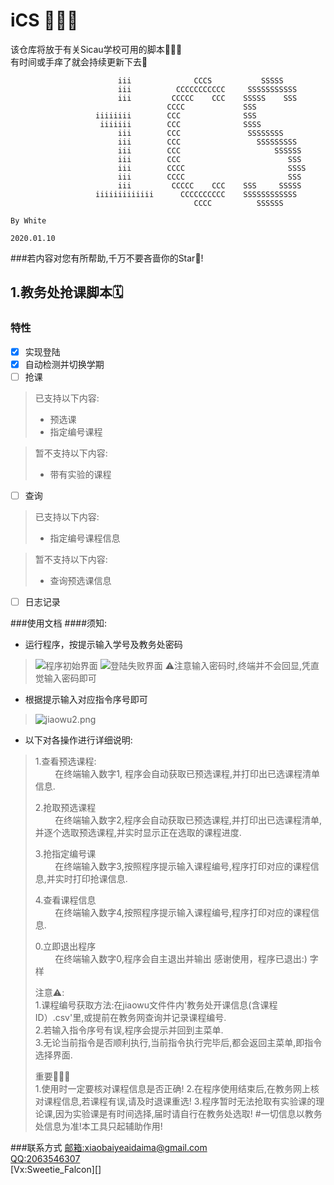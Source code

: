 # iCS 🎉🎉🎉
该仓库将放于有关Sicau学校可用的脚本🙋🏻‍♂️  
有时间或手痒了就会持续更新下去🥳
```
                        iii              CCCS           SSSSS                           
                        iii          CCCCCCCCCCC     SSSSSSSSSSS                        
                        iii         CCCCC    CCC    SSSSS    SSS                        
                                   CCCC             SSS                                 
                   iiiiiiii        CCC              SSS                                 
                    iiiiiii        CCC              SSSS                                
                        iii        CCC               SSSSSSSS                           
                        iii        CCC                 SSSSSSSSS                        
                        iii        CCC                     SSSSSS                       
                        iii        CCC                        SSS                       
                        iii        CCCC                       SSSS                      
                        iii        CCCC                       SSS                       
                        iii         CCCCC    CCC    SSS     SSSSS                       
                   iiiiiiiiiiiii      CCCCCCCCCC    SSSSSSSSSSSS                        
                                         CCCC          SSSSSS                           
                                                                               By White
                                                                              2020.01.10
```
###若内容对您有所帮助,千万不要吝啬你的Star🌟!

## 1.教务处抢课脚本🗓

### 特性  

- [x] 实现登陆
- [x] 自动检测并切换学期  
- [ ] 抢课
> 已支持以下内容:
>+ 预选课 
>+ 指定编号课程

> 暂不支持以下内容:
>+ 带有实验的课程
- [ ] 查询
> 已支持以下内容:
>+ 指定编号课程信息  

> 暂不支持以下内容:
>- 查询预选课信息
- [ ] 日志记录

###使用文档
####须知:

* 运行程序，按提示输入学号及教务处密码
>![程序初始界面](https://i.loli.net/2021/01/10/jBZ4tFa57x6OPNh.png)
>![登陆失败界面](https://i.loli.net/2021/01/10/kQSD8pisTEzZFP9.png)
> ⚠️注意输入密码时,终端并不会回显,凭直觉输入密码即可  
* 根据提示输入对应指令序号即可  
>![jiaowu2.png](https://i.loli.net/2021/01/10/JRWnf1DGuwQ2iIH.png)  
* 以下对各操作进行详细说明:   
>1.查看预选课程:  
>&nbsp;&nbsp;&nbsp;&nbsp;&nbsp;&nbsp;&nbsp;&nbsp;在终端输入数字1,
>程序会自动获取已预选课程,并打印出已选课程清单信息.    
>
>2.抢取预选课程  
>&nbsp;&nbsp;&nbsp;&nbsp;&nbsp;&nbsp;&nbsp;&nbsp;在终端输入数字2,程序会自动获取已预选课程,并打印出已选课程清单,并逐个选取预选课程,并实时显示正在选取的课程进度. 
>   
>3.抢指定编号课  
>&nbsp;&nbsp;&nbsp;&nbsp;&nbsp;&nbsp;&nbsp;&nbsp;在终端输入数字3,按照程序提示输入课程编号,程序打印对应的课程信息,并实时打印抢课信息.
> 
>4.查看课程信息  
>&nbsp;&nbsp;&nbsp;&nbsp;&nbsp;&nbsp;&nbsp;&nbsp;在终端输入数字4,按照程序提示输入课程编号,程序打印对应的课程信息.  
>
>0.立即退出程序  
>&nbsp;&nbsp;&nbsp;&nbsp;&nbsp;&nbsp;&nbsp;&nbsp;在终端输入数字0,程序会自主退出并输出 感谢使用，程序已退出:) 字样
>
>注意⚠️:  
>1.课程编号获取方法:在jiaowu文件件内'教务处开课信息(含课程ID）.csv'里,或提前在教务网查询并记录课程编号.  
>2.若输入指令序号有误,程序会提示并回到主菜单.  
>3.无论当前指令是否顺利执行,当前指令执行完毕后,都会返回主菜单,即指令选择界面.
>
>重要🙋🏻‍♂️  
>1.使用时一定要核对课程信息是否正确!
>2.在程序使用结束后,在教务网上核对课程信息,若课程有误,请及时退课重选!
>3.程序暂时无法抢取有实验课的理论课,因为实验课是有时间选择,届时请自行在教务处选取!
>#一切信息以教务处信息为准!本工具只起辅助作用!




###联系方式
[邮箱:xiaobaiyeaidaima@gmail.com](mailto:xiaobaiyeaidaima@gmail.com)  
[QQ:2063546307](http://wpa.qq.com/msgrd?v=3&uin=2063546307&site=qq&menu=yes)  
[Vx:Sweetie_Falcon][]